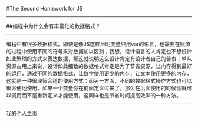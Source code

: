#The Second Homework for JS
***************************
##编程中为什么会有丰富化的数据格式？
**************
编程中有很多数据格式，即使是像JS这样声明变量只用var的语言，也需要在赋值的过程中使用不同的符号来对数据加以区别；我想，设计语言的人肯定也不想设计如此繁琐的方式来表达数据，那这就说明这么设计肯定有设计者自己的苦衷；单从资源占用上来说，设计如此细致的数据格式肯定是为了节省资源，让内存得到最好的运用，通过不同的数据格式，让数字使用更少的内存，让文本使用更多的内存，这就是一种很理智合适的使用方式；而另一方面，不同的数据格式操作方式也可以很方便地使用，如果一个变量你在前面定义过来了，那么在后面使用的时候你就可以调用而不是重新定义才能使用，这同样也是节省时间提高效率的一种方法。
***********
[我的个人主页](https://zhangdarui.github.io/my-personal-pages/)
